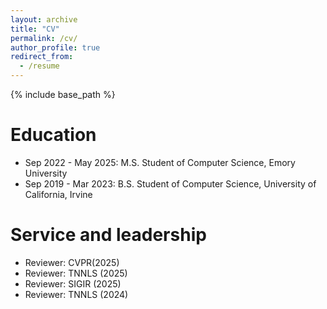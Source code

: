 ```yaml
---
layout: archive
title: "CV"
permalink: /cv/
author_profile: true
redirect_from:
  - /resume
---
```


{% include base_path %}

Education
======
* Sep 2022 - May 2025: M.S. Student of Computer Science, Emory University
* Sep 2019 - Mar 2023: B.S. Student of Computer Science, University of California, Irvine
  
Service and leadership
======
* Reviewer: CVPR(2025)
* Reviewer: TNNLS (2025)
* Reviewer: SIGIR (2025)
* Reviewer: TNNLS (2024)
